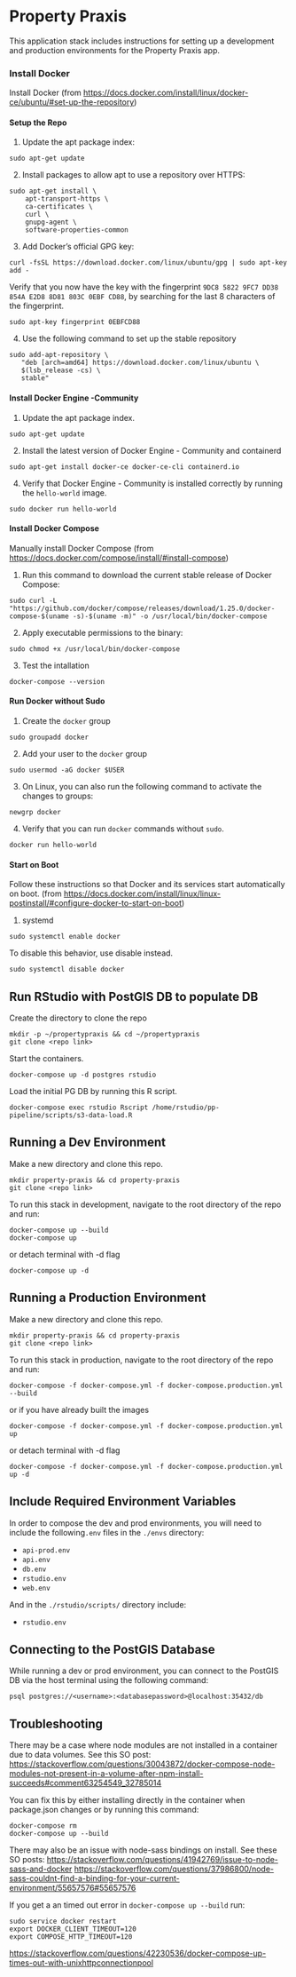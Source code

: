 # Property Praxis

This application stack includes instructions for setting up a development and production environments for the Property Praxis app.

### Install Docker

Install Docker (from https://docs.docker.com/install/linux/docker-ce/ubuntu/#set-up-the-repository)

#### Setup the Repo

1. Update the apt package index:

```
sudo apt-get update
```

2. Install packages to allow apt to use a repository over HTTPS:

```
sudo apt-get install \
    apt-transport-https \
    ca-certificates \
    curl \
    gnupg-agent \
    software-properties-common
```

3. Add Docker’s official GPG key:

```
curl -fsSL https://download.docker.com/linux/ubuntu/gpg | sudo apt-key add -
```

Verify that you now have the key with the fingerprint `9DC8 5822 9FC7 DD38 854A E2D8 8D81 803C 0EBF CD88`,
by searching for the last 8 characters of the fingerprint.

```
sudo apt-key fingerprint 0EBFCD88
```

4. Use the following command to set up the stable repository

```
sudo add-apt-repository \
   "deb [arch=amd64] https://download.docker.com/linux/ubuntu \
   $(lsb_release -cs) \
   stable"
```

#### Install Docker Engine -Community

1. Update the apt package index.

```
sudo apt-get update
```

2. Install the latest version of Docker Engine - Community and containerd

```
sudo apt-get install docker-ce docker-ce-cli containerd.io
```

4. Verify that Docker Engine - Community is installed correctly by running the `hello-world` image.

```
sudo docker run hello-world
```

#### Install Docker Compose

Manually install Docker Compose (from https://docs.docker.com/compose/install/#install-compose)

1. Run this command to download the current stable release of Docker Compose:

```
sudo curl -L "https://github.com/docker/compose/releases/download/1.25.0/docker-compose-$(uname -s)-$(uname -m)" -o /usr/local/bin/docker-compose
```

2. Apply executable permissions to the binary:

```
sudo chmod +x /usr/local/bin/docker-compose
```

3. Test the intallation

```
docker-compose --version
```

#### Run Docker without Sudo

1. Create the `docker` group

```
sudo groupadd docker
```

2. Add your user to the `docker` group

```
sudo usermod -aG docker $USER
```

3. On Linux, you can also run the following command to activate the changes to groups:

```
newgrp docker
```

4. Verify that you can run `docker` commands without `sudo`.

```
docker run hello-world
```

#### Start on Boot

Follow these instructions so that Docker and its services start automatically on boot.
(from https://docs.docker.com/install/linux/linux-postinstall/#configure-docker-to-start-on-boot)

1. systemd

```
sudo systemctl enable docker
```

To disable this behavior, use disable instead.

```
sudo systemctl disable docker
```

## Run RStudio with PostGIS DB to populate DB

Create the directory to clone the repo

```
mkdir -p ~/propertypraxis && cd ~/propertypraxis
git clone <repo link>
```

Start the containers.

```
docker-compose up -d postgres rstudio 
```

Load the initial PG DB by running this R script.
```
docker-compose exec rstudio Rscript /home/rstudio/pp-pipeline/scripts/s3-data-load.R
```

## Running a Dev Environment

Make a new directory and clone this repo.

```
mkdir property-praxis && cd property-praxis
git clone <repo link>
```

To run this stack in development, navigate to the
root directory of the repo and run:

```
docker-compose up --build
docker-compose up
```

or detach terminal with -d flag

```
docker-compose up -d
```

## Running a Production Environment

Make a new directory and clone this repo.

```
mkdir property-praxis && cd property-praxis
git clone <repo link>
```

To run this stack in production, navigate to the
root directory of the repo and run:

```
docker-compose -f docker-compose.yml -f docker-compose.production.yml --build
```

or if you have already built the images

```
docker-compose -f docker-compose.yml -f docker-compose.production.yml up
```

or detach terminal with -d flag

```
docker-compose -f docker-compose.yml -f docker-compose.production.yml up -d
```

## Include Required Environment Variables

In order to compose the dev and prod environments, you will need to include the following`.env` files in
the `./envs` directory:

- `api-prod.env`
- `api.env`
- `db.env`
- `rstudio.env`
- `web.env`

And in the `./rstudio/scripts/` directory include:

- `rstudio.env`

## Connecting to the PostGIS Database

While running a dev or prod environment, you can connect to the PostGIS DB via the host terminal using the following command:

```
psql postgres://<username>:<databasepassword>@localhost:35432/db
```

## Troubleshooting

There may be a case where node modules are not installed in a container due to data volumes.
See this SO post:
https://stackoverflow.com/questions/30043872/docker-compose-node-modules-not-present-in-a-volume-after-npm-install-succeeds#comment63254549_32785014

You can fix this by either installing directly in the container when package.json changes or
by running this command:

```
docker-compose rm
docker-compose up --build
```

There may also be an issue with node-sass bindings on install.
See these SO posts:
https://stackoverflow.com/questions/41942769/issue-to-node-sass-and-docker
https://stackoverflow.com/questions/37986800/node-sass-couldnt-find-a-binding-for-your-current-environment/55657576#55657576

If you get a an timed out error in `docker-compose up --build` run:

```
sudo service docker restart
export DOCKER_CLIENT_TIMEOUT=120
export COMPOSE_HTTP_TIMEOUT=120
```

https://stackoverflow.com/questions/42230536/docker-compose-up-times-out-with-unixhttpconnectionpool
